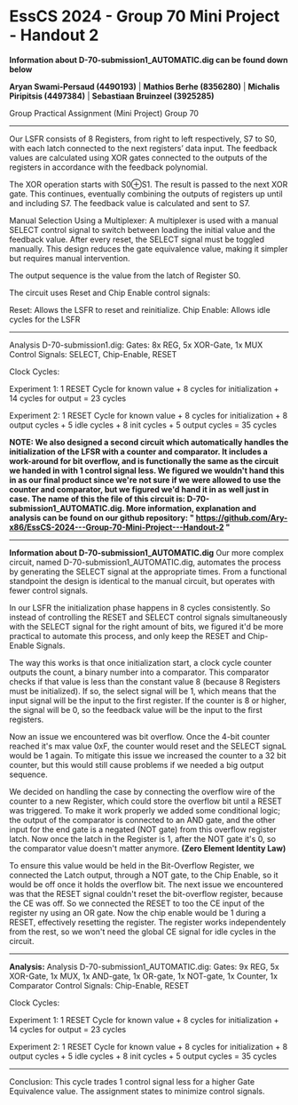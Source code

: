 # EssCS 2024 - Group 70 Mini Project - Handout 2
**Information about D-70-submission1_AUTOMATIC.dig can be found down below**

**Aryan Swami-Persaud (4490193)** | 
**Mathios Berhe (8356280)**  | 
**Michalis Piripitsis (4497384)** | 
**Sebastiaan Bruinzeel (3925285)**

 <p style=center>Group Practical Assignment (Mini Project)  Group 70 </p>
 <hr>

Our LSFR consists of 8 Registers, from right to left respectively, S7 to S0, with each latch connected to the next registers’ data input.
The feedback values are calculated using XOR gates connected to the outputs of the registers in accordance with the feedback polynomial.

The XOR operation starts with S0⊕S1. The result is passed to the next XOR gate.
This continues, eventually combining the outputs of registers up until and including S7.
The feedback value is calculated and sent to S7.

   Manual Selection Using a Multiplexer:
   A multiplexer is used with a manual SELECT control signal to switch between loading the initial value and the feedback value.
   After every reset, the SELECT signal must be toggled manually.
   This design reduces the gate equivalence value, making it simpler but requires manual intervention.

The output sequence is the value from the latch of Register S0.

The circuit uses Reset and Chip Enable control signals:

   Reset: Allows the LSFR to reset and reinitialize.
   Chip Enable: Allows idle cycles for the LSFR
<hr>
Analysis D-70-submission1.dig:
Gates: 8x REG, 5x XOR-Gate, 1x MUX
Control Signals: SELECT, Chip-Enable, RESET

Clock Cycles:

Experiment 1: 1 RESET Cycle for known value + 8 cycles for initialization + 14 cycles for output = 23 cycles

Experiment 2: 1 RESET Cycle for known value + 8 cycles for initialization + 8 output cycles + 5 idle cycles + 8 init cycles + 5 output cycles = 35 cycles
   

**NOTE: We also designed a second circuit which automatically handles the initialization of the LFSR with a counter and comparator. It includes a work-around for bit overflow, and is functionally the same as the circuit we handed in with 1 control signal less. We figured we wouldn't hand this in as our final product since we're not sure if we were allowed to use the counter and comparator, but we figured we'd hand it in as well just in case. The name of this the file of this circuit is: D-70-submission1_AUTOMATIC.dig. More information, explanation and analysis can be found on our github repository: " https://github.com/Ary-x86/EssCS-2024---Group-70-Mini-Project---Handout-2 "**

<hr>

**Information about D-70-submission1_AUTOMATIC.dig**
Our more complex circuit, named D-70-submission1_AUTOMATIC.dig, automates the process by generating the SELECT signal at the appropriate times. From a functional standpoint the design is identical to the manual circuit, but operates with fewer control signals.

In our LSFR the initialization phase happens in 8 cycles consistently. So instead of controlling the RESET and SELECT control signals simultaneously with the SELECT signal for the right amount of bits, we figured it'd be more practical to automate this process, and only keep the RESET and Chip-Enable Signals.

The way this works is that once initialization start, a clock cycle counter outputs the count, a binary number into a comparator. This comparator checks if that value is less than the constant value 8 (because 8 Registers must be initialized). If so, the select signal will be 1, which means that the input signal will be the input to the first register. If the counter is 8 or higher, the signal will be 0, so the feedback value will be the input to the first registers.

Now an issue we encountered was bit overflow. Once the 4-bit counter reached it's max value 0xF, the counter would reset and the SELECT signaL would be 1 again. To mitigate this issue we increased the counter to a 32 bit counter, but this would still cause problems if we needed a big output sequence. 

We decided on handling the case by connecting the overflow wire of the counter to a new Register, which could store the overflow bit until a RESET was triggered. To make it work properly we added some conditional logic; the output of the comparator is connected to an AND gate, and the other input for the end gate is a negated (NOT gate) from this overflow register latch. Now once the latch in the Register is 1, after the NOT gate it's 0, so the comparator value doesn't matter anymore. **(Zero Element Identity Law)**

To ensure this value would be held in the Bit-Overflow Register, we connected the Latch output, through a NOT gate, to the Chip Enable, so it would be off once it holds the overflow bit. The next issue we encountered was that the RESET signal couldn't reset the bit-overflow register, because the CE was off. So we connected the RESET to too the CE input of the register ny using an OR gate. Now the chip enable would be 1 during a RESET, effectively resetting the register. The register works independentely from the rest, so we won't need the global CE signal for idle cycles in the circuit.

<hr>

**Analysis:**
Analysis D-70-submission1_AUTOMATIC.dig:
Gates: 9x REG, 5x XOR-Gate, 1x MUX, 1x AND-gate, 1x OR-gate, 1x NOT-gate, 1x Counter, 1x Comparator
Control Signals: Chip-Enable, RESET

Clock Cycles:

Experiment 1: 1 RESET Cycle for known value + 8 cycles for initialization + 14 cycles for output = 23 cycles

Experiment 2: 1 RESET Cycle for known value + 8 cycles for initialization + 8 output cycles + 5 idle cycles + 8 init cycles + 5 output cycles = 35 cycles

<hr>

Conclusion: This cycle trades 1 control signal less for a higher Gate Equivalence value. The assignment states to minimize control signals.
